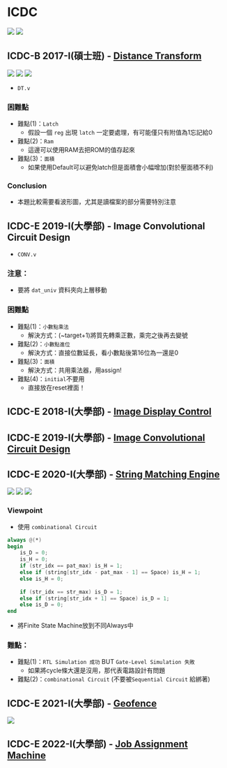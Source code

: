 # ICDC

![](https://img.shields.io/badge/code_language-Verilog-blueviolet)  ![](https://img.shields.io/badge/HDL_simulator-ncVerilog-blue)
## ICDC-B 2017-I(碩士班) - [Distance Transform](https://icc.tsri.org.tw/ICC2017/)   
[![](https://img.shields.io/badge/collaborator-%E8%91%89%E6%89%BF%E8%BB%92-red)](https://github.com/jacky40511) ![](https://img.shields.io/badge/Report_area-6321-blue) ![](https://img.shields.io/badge/Report_timing-1374150_ns-purple)
- `DT.v` 
### 困難點
- 難點(1)：`Latch`
  - 假設一個 `reg` 出現 `latch` 一定要處理，有可能僅只有附值為1忘記給0
- 難點(2)：`Ram`
  - 這邊可以使用RAM去把ROM的值存起來
- 難點(3)：`面積`
  - 如果使用Default可以避免latch但是面積會小幅增加(對於壓面積不利)
### Conclusion
  - 本題比較需要看波形圖，尤其是讀檔案的部分需要特別注意
## ICDC-E 2019-I(大學部) - Image Convolutional Circuit Design
- `CONV.v`
### 注意：
- 要將 `dat_univ` 資料夾向上層移動
### 困難點
- 難點(1)：`小數點乘法`
  - 解決方式：(~target+1)將質先轉乘正數，乘完之後再去變號
- 難點(2)：`小數點進位`
  - 解決方式：直接位數延長，看小數點後第16位為一還是0
- 難點(3)：`面積`
  - 解決方式：共用乘法器，用assign!
- 難點(4)：`initial`不要用
  - 直接放在reset裡面！
## ICDC-E 2018-I(大學部) - [Image Display Control](http://icc.tsri.org.tw/ICC2018/)
## ICDC-E 2019-I(大學部) - [Image Convolutional Circuit Design](http://icc.tsri.org.tw/ICC2019/)
## ICDC-E 2020-I(大學部) - [String Matching Engine](http://icc.tsri.org.tw/ICC2020/)
[![](https://img.shields.io/badge/collaborator-%E8%91%89%E6%89%BF%E8%BB%92-red)](https://github.com/jacky40511) ![](https://img.shields.io/badge/report_area-20625-blue) ![](https://img.shields.io/badge/report_timing-18800_ns-purple)

### Viewpoint
- 使用 `combinational Circuit`
```Verilog
always @(*) 
begin
    is_D = 0;
    is_H = 0;
    if (str_idx == pat_max) is_H = 1;
    else if (string[str_idx - pat_max - 1] == Space) is_H = 1;
    else is_H = 0;
        
    if (str_idx == str_max) is_D = 1;
    else if (string[str_idx + 1] == Space) is_D = 1;
    else is_D = 0;
end
```
- 將Finite State Machine放到不同Always中
### 難點：
- 難點(1)：`RTL Simulation 成功` BUT `Gate-Level Simulation 失敗`
  - 如果將cycle條大還是沒用，那代表電路設計有問題
- 難點(2)：`combinational Circuit` (不要被`Sequential Circuit` 給綁著)

## ICDC-E 2021-I(大學部) - [Geofence](http://icc.tsri.org.tw/ICC2021/)
![](https://img.shields.io/badge/Report_area-20850-blue)
## ICDC-E 2022-I(大學部) - [Job Assignment Machine](http://icc.tsri.org.tw/ICC2022/)